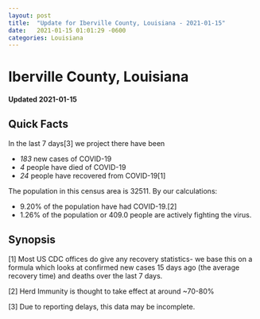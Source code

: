 ```yaml
---
layout: post
title:  "Update for Iberville County, Louisiana - 2021-01-15"
date:   2021-01-15 01:01:29 -0600
categories: Louisiana
---
```


# Iberville County, Louisiana
#### Updated 2021-01-15

## Quick Facts

In the last 7 days[3] we project there have been
- *183* new cases of COVID-19
- *4* people have died of COVID-19
- *24* people have recovered from COVID-19[1]

The population in this census area is 32511. By our calculations:
- 9.20% of the population have had COVID-19.[2]
- 1.26% of the population or 409.0 people are actively fighting the virus.

## Synopsis




[1] Most US CDC offices do give any recovery statistics- we base this on a formula which looks at confirmed new cases
15 days ago (the average recovery time) and deaths over the last 7 days.

[2] Herd Immunity is thought to take effect at around ~70-80%

[3] Due to reporting delays, this data may be incomplete.
 
    